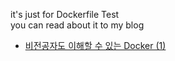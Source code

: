 it's just for Dockerfile Test  
you can read about it to my blog  
- [비전공자도 이해할 수 있는 Docker (1)](https://iwantbaobab.tistory.com/587)
